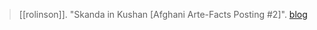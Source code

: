 > [[rolinson]]. "Skanda in Kushan [Afghani Arte-Facts Posting #2]". [blog](https://aryaakasha.com/2019/09/13/skanda-in-kushan-afghani-arte-facts-posting-2/)